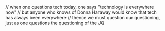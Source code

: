 // when one questions tech today, one says "technology is everywhere now"
// but anyone who knows of Donna Haraway would know that tech has always been everywhere
// thence we must question our questioning, just as one questions the questioning of the JQ
